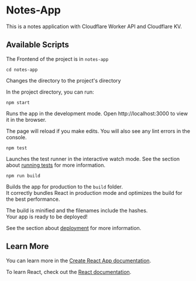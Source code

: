 # Notes-App
This is a notes application with Cloudflare Worker API and Cloudflare KV.

## Available Scripts
The Frontend of the project is in `notes-app` 

````
cd notes-app
````
Changes the directory to the project's directory

In the project directory, you can run:

````
npm start
````
Runs the app in the development mode.
Open http://localhost:3000 to view it in the browser.

The page will reload if you make edits.
You will also see any lint errors in the console.

````
npm test
````
Launches the test runner in the interactive watch mode.
See the section about [running tests]() for more information.

````
npm run build
````
Builds the app for production to the `build` folder.<br>
It correctly bundles React in production mode and optimizes the build for the best performance.

The build is minified and the filenames include the hashes.<br>
Your app is ready to be deployed!

See the section about [deployment]() for more information.

## Learn More
You can learn more in the [Create React App documentation]().

To learn React, check out the [React documentation]().

